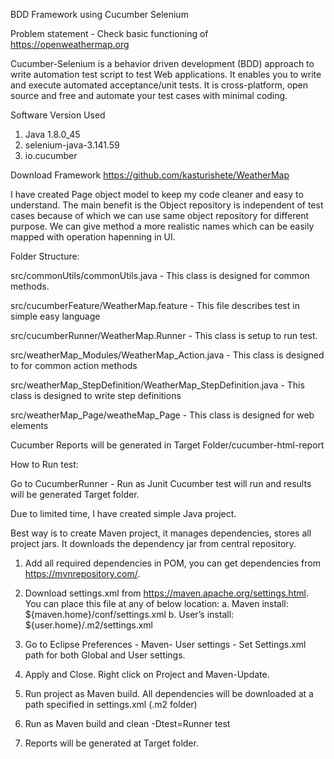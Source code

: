 BDD Framework using Cucumber Selenium

Problem statement - Check basic functioning of  https://openweathermap.org 

Cucumber-Selenium is a behavior driven development (BDD) approach to write automation test script to test Web applications. 
It enables you to write and execute automated acceptance/unit tests. It is cross-platform, open source and free and 
automate your test cases with minimal coding.

Software Version Used
1. Java 1.8.0_45
2. selenium-java-3.141.59
3. io.cucumber

Download Framework
https://github.com/kasturishete/WeatherMap

I have created Page object model to keep my code cleaner and easy to understand. The main benefit is the Object repository is independent of test cases because of which we can use same object repository for different purpose. We can give method a more realistic names which can be easily mapped with operation hapenning in UI.

Folder Structure:

src/commonUtils/commonUtils.java - This class is designed for common methods.

src/cucumberFeature/WeatherMap.feature - This file describes test in simple easy language

src/cucumberRunner/WeatherMap.Runner - This class is setup to run test.

src/weatherMap_Modules/WeatherMap_Action.java - This class is designed to for common action methods

src/weatherMap_StepDefinition/WeatherMap_StepDefinition.java - This class is designed to write step definitions

src/weatherMap_Page/weatheMap_Page - This class is designed for web elements


Cucumber Reports will be generated in Target Folder/cucumber-html-report

How to Run test:

Go to CucumberRunner - Run as Junit
Cucumber test will run and results will be generated Target folder.

Due to limited time, I have created simple Java project. 

Best way is to create Maven project, it manages dependencies, stores all project jars. It downloads the dependency jar from central repository.

1. Add all required dependencies in POM, you can get dependencies from https://mvnrepository.com/. 
2. Download settings.xml from https://maven.apache.org/settings.html. You can place this file at any of below location:
  a.	Maven install: ${maven.home}/conf/settings.xml
  b.	User’s install: ${user.home}/.m2/settings.xml

3. Go to Eclipse Preferences - Maven- User settings - Set Settings.xml path for both Global and User settings.
4. Apply and Close. Right click on Project and Maven-Update.
5. Run project as Maven build. All dependencies will be downloaded at a path specified in settings.xml (.m2 folder)
6. Run as Maven build and clean -Dtest=Runner test
7. Reports will be generated at Target folder. 

